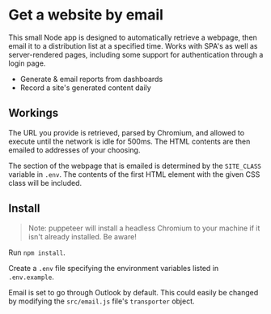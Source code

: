 # Get a website by email
This small Node app is designed to automatically retrieve a webpage, then email it to a distribution list at a specified time. Works with SPA's as well as server-rendered pages, including some support for authentication through a login page.

- Generate & email reports from dashboards
- Record a site's generated content daily


## Workings
The URL you provide is retrieved, parsed by Chromium, and allowed to execute until the network is idle for 500ms. The HTML contents are then emailed to addresses of your choosing.

The section of the webpage that is emailed is determined by the `SITE_CLASS` variable in `.env`. The contents of the first HTML element with the given CSS class will be included.


## Install
> Note: puppeteer will install a headless Chromium to your machine if it isn't already installed. Be aware!

Run `npm install`.

Create a `.env` file specifying the environment variables listed in `.env.example`.

Email is set to go through Outlook by default. This could easily be changed by modifying the `src/email.js` file's `transporter` object.
